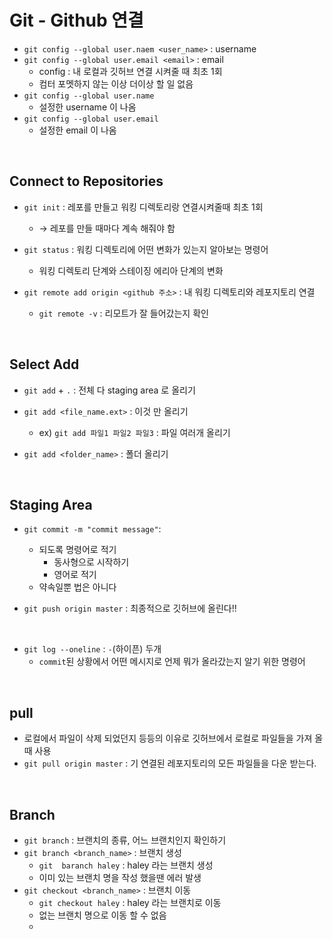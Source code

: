 # Git - Github 연결

* `git config --global user.naem <user_name>` : username
* `git config --global user.email <email>` : email
  * config : 내 로컬과 깃허브 연결 시켜줄 때 최초 1회
  * 컴터 포멧하지 않는 이상 더이상 할 일 없음
* `git config --global user.name`
  * 설정한 username 이 나옴
* `git config --global user.email`
  * 설정한 email 이 나옴

<br>

## Connect to Repositories

* `git init` : 레포를 만들고 워킹 디렉토리랑 연결시켜줄때 최초 1회
  * → 레포를 만들 때마다 계속 해줘야 함

* `git status` : 워킹 디렉토리에 어떤 변화가 있는지 알아보는 명령어
  * 워킹 디렉토리 단계와 스테이징 에리아 단계의 변화

* `git remote add origin <github 주소>` : 내 워킹 디렉토리와 레포지토리 연결
  * `git remote -v` : 리모트가 잘 들어갔는지 확인

<br>

## Select Add

* `git add` + `.` : 전체 다 staging area 로 올리기

* `git add <file_name.ext>` : 이것 만 올리기
  * ex) `git add 파일1 파일2 파일3` : 파일 여러개 올리기
* `git add <folder_name>`  : 폴더 올리기

<br>

## Staging Area

* `git commit -m "commit message"`:
  * 되도록 명령어로 적기
    * 동사형으로 시작하기
    * 영어로 적기
  * 약속일뿐 법은 아니다

* `git push origin master` : 최종적으로 깃허브에 올린다!!

<br>

* `git log --oneline` : `-`(하이픈) 두개
  * `commit`된 상황에서 어떤 메시지로 언제 뭐가 올라갔는지 알기 위한 명령어

<br>

## pull

* 로컬에서 파일이 삭제 되었던지 등등의 이유로 깃허브에서 로컬로 파일들을 가져 올 때 사용
* `git pull origin master` : 기 연결된 레포지토리의 모든 파일들을 다운 받는다.

<br>

## Branch

* `git branch` : 브랜치의 종류, 어느 브랜치인지 확인하기
* `git branch <branch_name>` : 브랜치 생성
  * `git  baranch haley` : haley 라는 브랜치 생성
  * 이미 있는 브랜치 명을 작성 했을땐 에러 발생
* `git checkout <branch_name>` : 브랜치 이동
  * `git checkout haley` : haley 라는 브랜치로 이동
  * 없는 브랜치 명으로 이동 할 수 없음
  * 

